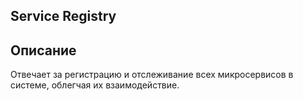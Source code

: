 ## Service Registry
## Описание
Отвечает за регистрацию и отслеживание всех микросервисов в системе, облегчая их взаимодействие.